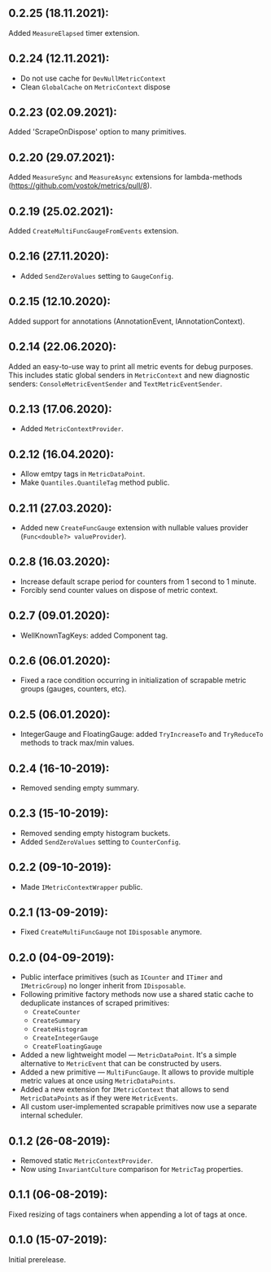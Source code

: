 ## 0.2.25 (18.11.2021):

Added `MeasureElapsed` timer extension.

## 0.2.24 (12.11.2021):

- Do not use cache for `DevNullMetricContext` 
- Clean `GlobalCache` on `MetricContext` dispose

## 0.2.23 (02.09.2021):

Added 'ScrapeOnDispose' option to many primitives.

## 0.2.20 (29.07.2021):

Added `MeasureSync` and `MeasureAsync` extensions for lambda-methods (https://github.com/vostok/metrics/pull/8).


## 0.2.19 (25.02.2021):

Added `CreateMultiFuncGaugeFromEvents` extension.

## 0.2.16 (27.11.2020):

- Added `SendZeroValues` setting to `GaugeConfig`.

## 0.2.15 (12.10.2020):

Added support for annotations (AnnotationEvent, IAnnotationContext).

## 0.2.14 (22.06.2020):

Added an easy-to-use way to print all metric events for debug purposes.
This includes static global senders in `MetricContext` and new diagnostic senders: `ConsoleMetricEventSender` and `TextMetricEventSender`.

## 0.2.13 (17.06.2020):

- Added `MetricContextProvider`.

## 0.2.12 (16.04.2020):

- Allow emtpy tags in `MetricDataPoint`.
- Make `Quantiles.QuantileTag` method public.

## 0.2.11 (27.03.2020):

- Added new `CreateFuncGauge` extension with nullable values provider (`Func<double?> valueProvider`).

## 0.2.8 (16.03.2020):

- Increase default scrape period for counters from 1 second to 1 minute.
- Forcibly send counter values on dispose of metric context.

## 0.2.7 (09.01.2020):

- WellKnownTagKeys: added Component tag.

## 0.2.6 (06.01.2020):

- Fixed a race condition occurring in initialization of scrapable metric groups (gauges, counters, etc).

## 0.2.5 (06.01.2020):

- IntegerGauge and FloatingGauge: added `TryIncreaseTo` and `TryReduceTo` methods to track max/min values.

## 0.2.4 (16-10-2019):

- Removed sending empty summary.

## 0.2.3 (15-10-2019):

- Removed sending empty histogram buckets.
- Added `SendZeroValues` setting to `CounterConfig`.

## 0.2.2 (09-10-2019):

- Made `IMetricContextWrapper` public.

## 0.2.1 (13-09-2019):

- Fixed `CreateMultiFuncGauge` not `IDisposable` anymore.

## 0.2.0 (04-09-2019):

- Public interface primitives (such as `ICounter` and `ITimer` and `IMetricGroup`) no longer inherit from `IDisposable`.
- Following primitive factory methods now use a shared static cache to deduplicate instances of scraped primitives:
	- `CreateCounter`
	- `CreateSummary`
	- `CreateHistogram`
	- `CreateIntegerGauge`
	- `CreateFloatingGauge`
- Added a new lightweight model — `MetricDataPoint`. It's a simple alternative to `MetricEvent` that can be constructed by users.
- Added a new primitive — `MultiFuncGauge`. It allows to provide multiple metric values at once using `MetricDataPoints`.
- Added a new extension for `IMetricContext` that allows to send `MetricDataPoints` as if they were `MetricEvents`.
- All custom user-implemented scrapable primitives now use a separate internal scheduler.

## 0.1.2 (26-08-2019):

- Removed static `MetricContextProvider`.
- Now using `InvariantCulture` comparison for `MetricTag` properties.

## 0.1.1 (06-08-2019):

Fixed resizing of tags containers when appending a lot of tags at once.

## 0.1.0 (15-07-2019): 

Initial prerelease.
